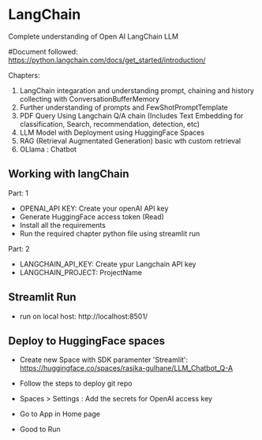 # LangChain
Complete understanding of Open AI LangChain LLM

#Document followed:
https://python.langchain.com/docs/get_started/introduction/

Chapters:
1. LangChain integaration and understanding prompt, chaining and history collecting with ConversationBufferMemory
2. Further understanding of prompts and FewShotPromptTemplate
3. PDF Query Using Langchain Q/A chain (Includes Text Embedding for classification, Search, recommendation, detection, etc)
4. LLM Model with Deployment using HuggingFace Spaces
5. RAG (Retrieval Augmentated Generation) basic wth custom retrieval
6. OLlama : Chatbot


## Working with langChain
Part: 1
- OPENAI_API KEY: Create your openAI API key 
- Generate HuggingFace access token (Read)
- Install all the requirements 
- Run the required chapter python file using streamlit run

Part: 2
- LANGCHAIN_API_KEY: Create ypur Langchain API key
- LANGCHAIN_PROJECT: ProjectName

## Streamlit Run

- run on local host: http://localhost:8501/

## Deploy to HuggingFace spaces

- Create new Space with SDK paramenter 'Streamlit':
https://huggingface.co/spaces/rasika-gulhane/LLM_Chatbot_Q-A

- Follow the steps to deploy git repo
- Spaces > Settings : Add the secrets for OpenAI access key
- Go to App in Home page
- Good to Run

